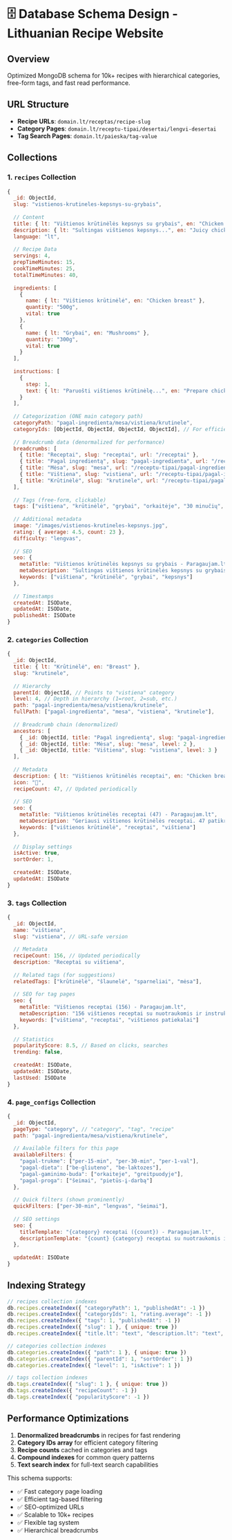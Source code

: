 # 🗄️ Database Schema Design - Lithuanian Recipe Website

## **Overview**

Optimized MongoDB schema for 10k+ recipes with hierarchical categories, free-form tags, and fast read performance.

## **URL Structure**
- **Recipe URLs**: `domain.lt/receptas/recipe-slug`
- **Category Pages**: `domain.lt/receptu-tipai/desertai/lengvi-desertai`
- **Tag Search Pages**: `domain.lt/paieska/tag-value`

## **Collections**

### **1. `recipes` Collection**

```javascript
{
  _id: ObjectId,
  slug: "vistienos-krutineles-kepsnys-su-grybais",
  
  // Content
  title: { lt: "Vištienos krūtinėlės kepsnys su grybais", en: "Chicken breast with mushrooms" },
  description: { lt: "Sultingas vištienos kepsnys...", en: "Juicy chicken breast..." },
  language: "lt",
  
  // Recipe Data
  servings: 4,
  prepTimeMinutes: 15,
  cookTimeMinutes: 25,
  totalTimeMinutes: 40,
  
  ingredients: [
    { 
      name: { lt: "Vištienos krūtinėlė", en: "Chicken breast" }, 
      quantity: "500g", 
      vital: true 
    },
    { 
      name: { lt: "Grybai", en: "Mushrooms" }, 
      quantity: "300g", 
      vital: true 
    }
  ],
  
  instructions: [
    { 
      step: 1, 
      text: { lt: "Paruošti vištienos krūtinėlę...", en: "Prepare chicken breast..." } 
    }
  ],
  
  // Categorization (ONE main category path)
  categoryPath: "pagal-ingredienta/mesa/vistiena/krutinele",
  categoryIds: [ObjectId, ObjectId, ObjectId, ObjectId], // For efficient querying
  
  // Breadcrumb data (denormalized for performance)
  breadcrumbs: [
    { title: "Receptai", slug: "receptai", url: "/receptai" },
    { title: "Pagal ingredientą", slug: "pagal-ingredienta", url: "/receptu-tipai/pagal-ingredienta" },
    { title: "Mėsa", slug: "mesa", url: "/receptu-tipai/pagal-ingredienta/mesa" },
    { title: "Vištiena", slug: "vistiena", url: "/receptu-tipai/pagal-ingredienta/mesa/vistiena" },
    { title: "Krūtinėlė", slug: "krutinele", url: "/receptu-tipai/pagal-ingredienta/mesa/vistiena/krutinele" }
  ],
  
  // Tags (free-form, clickable)
  tags: ["vištiena", "krūtinėlė", "grybai", "orkaitėje", "30 minučių", "šeimai"],
  
  // Additional metadata
  image: "/images/vistienos-krutineles-kepsnys.jpg",
  rating: { average: 4.5, count: 23 },
  difficulty: "lengvas",
  
  // SEO
  seo: {
    metaTitle: "Vištienos krūtinėlės kepsnys su grybais - Paragaujam.lt",
    metaDescription: "Sultingas vištienos krūtinėlės kepsnys su grybais. Lengvas receptas šeimai.",
    keywords: ["vištiena", "krūtinėlė", "grybai", "kepsnys"]
  },
  
  // Timestamps
  createdAt: ISODate,
  updatedAt: ISODate,
  publishedAt: ISODate
}
```

### **2. `categories` Collection**

```javascript
{
  _id: ObjectId,
  title: { lt: "Krūtinėlė", en: "Breast" },
  slug: "krutinele",
  
  // Hierarchy
  parentId: ObjectId, // Points to "vistiena" category
  level: 4, // Depth in hierarchy (1=root, 2=sub, etc.)
  path: "pagal-ingredienta/mesa/vistiena/krutinele",
  fullPath: ["pagal-ingredienta", "mesa", "vistiena", "krutinele"],
  
  // Breadcrumb chain (denormalized)
  ancestors: [
    { _id: ObjectId, title: "Pagal ingredientą", slug: "pagal-ingredienta", level: 1 },
    { _id: ObjectId, title: "Mėsa", slug: "mesa", level: 2 },
    { _id: ObjectId, title: "Vištiena", slug: "vistiena", level: 3 }
  ],
  
  // Metadata
  description: { lt: "Vištienos krūtinėlės receptai", en: "Chicken breast recipes" },
  icon: "🍗",
  recipeCount: 47, // Updated periodically
  
  // SEO
  seo: {
    metaTitle: "Vištienos krūtinėlės receptai (47) - Paragaujam.lt",
    metaDescription: "Geriausi vištienos krūtinėlės receptai. 47 patikrinti receptai su nuotraukomis.",
    keywords: ["vištienos krūtinėlė", "receptai", "vištiena"]
  },
  
  // Display settings
  isActive: true,
  sortOrder: 1,
  
  createdAt: ISODate,
  updatedAt: ISODate
}
```

### **3. `tags` Collection**

```javascript
{
  _id: ObjectId,
  name: "vištiena",
  slug: "vistiena", // URL-safe version
  
  // Metadata
  recipeCount: 156, // Updated periodically
  description: "Receptai su vištiena",
  
  // Related tags (for suggestions)
  relatedTags: ["krūtinėlė", "šlaunelė", "sparneliai", "mėsa"],
  
  // SEO for tag pages
  seo: {
    metaTitle: "Vištienos receptai (156) - Paragaujam.lt",
    metaDescription: "156 vištienos receptai su nuotraukomis ir instrukcijomis.",
    keywords: ["vištiena", "receptai", "vištienos patiekalai"]
  },
  
  // Statistics
  popularityScore: 8.5, // Based on clicks, searches
  trending: false,
  
  createdAt: ISODate,
  updatedAt: ISODate,
  lastUsed: ISODate
}
```

### **4. `page_configs` Collection**

```javascript
{
  _id: ObjectId,
  pageType: "category", // "category", "tag", "recipe"
  path: "pagal-ingredienta/mesa/vistiena/krutinele",
  
  // Available filters for this page
  availableFilters: {
    "pagal-trukme": ["per-15-min", "per-30-min", "per-1-val"],
    "pagal-dieta": ["be-gliuteno", "be-laktozes"],
    "pagal-gaminimo-buda": ["orkaiteje", "greitpuodyje"],
    "pagal-proga": ["šeimai", "pietūs-į-darbą"]
  },
  
  // Quick filters (shown prominently)
  quickFilters: ["per-30-min", "lengvas", "šeimai"],
  
  // SEO settings
  seo: {
    titleTemplate: "{category} receptai ({count}) - Paragaujam.lt",
    descriptionTemplate: "{count} {category} receptai su nuotraukomis ir instrukcijomis."
  },
  
  updatedAt: ISODate
}
```

## **Indexing Strategy**

```javascript
// recipes collection indexes
db.recipes.createIndex({ "categoryPath": 1, "publishedAt": -1 })
db.recipes.createIndex({ "categoryIds": 1, "rating.average": -1 })
db.recipes.createIndex({ "tags": 1, "publishedAt": -1 })
db.recipes.createIndex({ "slug": 1 }, { unique: true })
db.recipes.createIndex({ "title.lt": "text", "description.lt": "text", "tags": "text" })

// categories collection indexes
db.categories.createIndex({ "path": 1 }, { unique: true })
db.categories.createIndex({ "parentId": 1, "sortOrder": 1 })
db.categories.createIndex({ "level": 1, "isActive": 1 })

// tags collection indexes
db.tags.createIndex({ "slug": 1 }, { unique: true })
db.tags.createIndex({ "recipeCount": -1 })
db.tags.createIndex({ "popularityScore": -1 })
```

## **Performance Optimizations**

1. **Denormalized breadcrumbs** in recipes for fast rendering
2. **Category IDs array** for efficient category filtering
3. **Recipe counts** cached in categories and tags
4. **Compound indexes** for common query patterns
5. **Text search index** for full-text search capabilities

This schema supports:
- ✅ Fast category page loading
- ✅ Efficient tag-based filtering
- ✅ SEO-optimized URLs
- ✅ Scalable to 10k+ recipes
- ✅ Flexible tag system
- ✅ Hierarchical breadcrumbs
